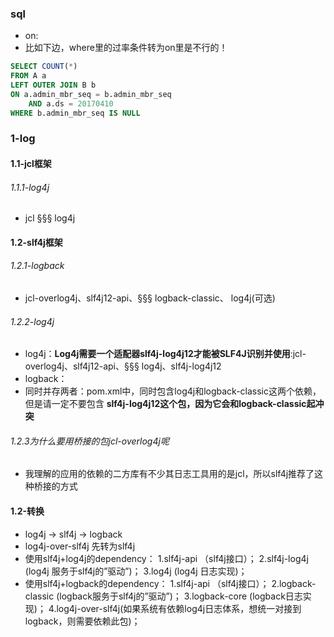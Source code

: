 ### sql
- on:
- 比如下边，where里的过率条件转为on里是不行的！
```sql
SELECT COUNT(*)
FROM A a
LEFT OUTER JOIN B b
ON a.admin_mbr_seq = b.admin_mbr_seq
    AND a.ds = 20170410
WHERE b.admin_mbr_seq IS NULL
```

### 1-log
#### 1.1-jcl框架
###### 1.1.1-log4j
- jcl §§§ log4j

#### 1.2-slf4j框架
###### 1.2.1-logback
- jcl-overlog4j、slf4j12-api、§§§ logback-classic、 log4j(可选)

###### 1.2.2-log4j
- log4j：**Log4j需要一个适配器slf4j-log4j12才能被SLF4J识别并使用**:jcl-overlog4j、slf4j12-api、§§§ log4j、slf4j-log4j12
- logback：
- 同时并存两者：pom.xml中，同时包含log4j和logback-classic这两个依赖，但是请一定不要包含 **slf4j-log4j12这个包，因为它会和logback-classic起冲突**

###### 1.2.3为什么要用桥接的包jcl-overlog4j呢
- 我理解的应用的依赖的二方库有不少其日志工具用的是jcl，所以slf4j推荐了这种桥接的方式

#### 1.2-转换
- log4j -> slf4j -> logback
- log4j-over-slf4j 先转为slf4j
- 使用slf4j+log4j的dependency： 1.slf4j-api （slf4j接口）； 2.slf4j-log4j (log4j 服务于slf4j的”驱动”)； 3.log4j (log4j 日志实现)；
- 使用slf4j+logback的dependency： 1.slf4j-api （slf4j接口）； 2.logback-classic (logback服务于slf4j的”驱动”)； 3.logback-core (logback日志实现)； 4.log4j-over-slf4j(如果系统有依赖log4j日志体系，想统一对接到logback，则需要依赖此包)；